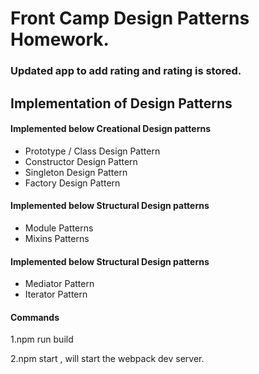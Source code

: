 # Front Camp Design Patterns Homework.


### Updated app to add rating and rating is stored.

## Implementation of  Design Patterns

#### Implemented below Creational Design patterns
-   Prototype / Class Design Pattern
-   Constructor Design Pattern
-   Singleton Design Pattern
-   Factory Design Pattern

#### Implemented below Structural Design patterns
-   Module Patterns
-   Mixins Patterns

#### Implemented below Structural Design patterns
-   Mediator Pattern
-   Iterator Pattern

#### Commands

1.npm run build

2.npm start , will start the webpack dev server.

